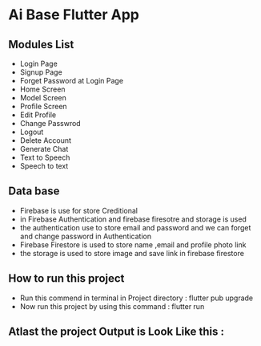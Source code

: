 # Ai Base Flutter App

## Modules List

- Login Page
- Signup Page
- Forget Password at Login Page
- Home Screen
- Model Screen
- Profile Screen
- Edit Profile
- Change Passwrod
- Logout
- Delete Account
- Generate Chat
- Text to Speech
- Speech to text

## Data base
- Firebase is use for store Creditional
- in Firebase Authentication and firebase firesotre and storage is used
- the authentication use to store email and password and we can forget and change password in Authentication
- Firebase Firestore is used to store name ,email and profile photo link
- the storage is used to store image and save link in firebase firestore

## How to run this project
  - Run this commend in terminal in Project directory : flutter pub upgrade
  - Now run this project by using this command : flutter run
 
## Atlast the project Output is Look Like this :



  
